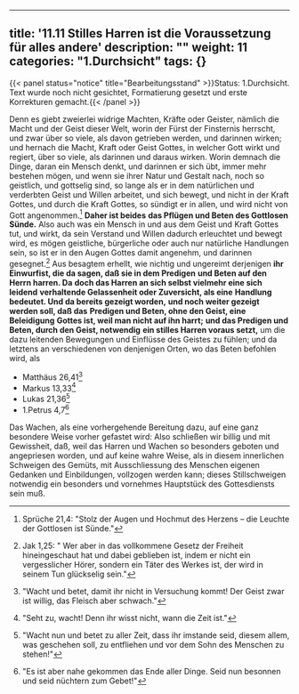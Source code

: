 
---
title: '11.11 Stilles Harren ist die Voraussetzung für alles andere'
description: ""
weight: 11
categories: "1.Durchsicht"
tags: {}
---

{{< panel status="notice" title="Bearbeitungsstand" >}}Status: 1.Durchsicht.
Text wurde noch nicht gesichtet, Formatierung gesetzt und erste Korrekturen gemacht.{{< /panel >}}
<!-- Seite 512 -->


Denn es giebt zweierlei widrige Machten,
Kräfte oder Geister, nämlich die Macht und
der Geist dieser Welt, worin der Fürst der Finsternis
herrscht, und zwar über so viele, als davon
getrieben werden, und darinnen wirken; und hernach
die Macht, Kraft oder Geist Gottes, in welcher
Gott wirkt und regiert, über so viele, als darinnen
und daraus wirken. Worin demnach die
Dinge, daran ein Mensch denkt, und darinnen er
sich übt, immer mehr bestehen mögen, und wenn sie
ihrer Natur und Gestalt nach, noch so geistlich, und
gottselig sind, so lange als er in dem natürlichen und
verderbten Geist und Willen arbeitet, und sich bewegt,
und nicht in der Kraft Gottes, und durch
die Kraft Gottes, so sündigt er in allen, und wird
nicht von Gott angenommen.[^foot-11-11-001] **Daher ist beides**
**das Pflügen und Beten des Gottlosen Sünde.**
Also auch was ein Mensch in und aus dem Geist und
Kraft Gottes tut, und wirkt, da sein Verstand
und Willen dadurch erleuchtet und bewegt wird, es
mögen geistliche, bürgerliche oder auch nur natürliche
Handlungen sein, so ist er in den Augen Gottes
damit angenehm, und darinnen gesegnet.[^foot-11-11-002] Aus
besagtem erhellt, wie nichtig und ungereimt derjenigen
**ihr Einwurfist, die da sagen, daß sie in dem Predigen**
**und Beten auf den Herrn harren. Da**
**doch das Harren an sich selbst vielmehr eine sich leidend**
**verhaltende Gelassenheit oder Zuversicht, als eine**
**Handlung bedeutet. Und da bereits gezeigt worden,**
**und noch weiter gezeigt werden soll, daß das**
**Predigen und Beten, ohne den Geist, eine Beleidigung**
**Gottes ist, weil man nicht auf ihn harrt;**
**und das Predigen und Beten, durch den Geist, notwendig**
**ein stilles Harren voraus setzt,** um die dazu
leitenden Bewegungen und Einflüsse des Geistes zu
fühlen; und da letztens an verschiedenen von denjenigen<!-- Seite 513 -->
Orten, wo das Beten befohlen wird, als

- Matthäus 26,41[^foot-11-11-003]
- Markus 13,33[^foot-11-11-004]
- Lukas 21,36[^foot-11-11-005]
- 1.Petrus 4,7[^foot-11-11-006]

Das Wachen, als eine vorhergehende Bereitung
dazu, auf eine ganz besondere Weise vorher gefastet
wird: Also schließen wir billig und mit Gewissheit,
daß, weil das Harren und Wachen so besonders
geboten und angepriesen worden, und auf keine
wahre Weise, als in diesem innerlichen Schweigen
des Gemüts, mit Ausschliessung des Menschen eigenen
Gedanken und Einbildungen, vollzogen werden kann;
dieses Stillschweigen notwendig ein besonders und
vornehmes Hauptstück des Gottesdiensts sein
muß.



[^foot-11-11-001]: Sprüche 21,4: "Stolz der Augen und Hochmut des Herzens – die Leuchte der Gottlosen ist Sünde."

[^foot-11-11-002]: Jak 1,25: " Wer aber in das vollkommene Gesetz der Freiheit hineingeschaut hat und dabei geblieben ist, indem er nicht ein vergesslicher Hörer, sondern ein Täter des Werkes ist, der wird in seinem Tun glückselig sein."

[^foot-11-11-003]: "Wacht und betet, damit ihr nicht in Versuchung kommt! Der Geist zwar ist willig, das Fleisch aber schwach."

[^foot-11-11-004]: "Seht zu, wacht! Denn ihr wisst nicht, wann die Zeit ist."

[^foot-11-11-005]: "Wacht nun und betet zu aller Zeit, dass ihr imstande seid, diesem allem, was geschehen soll, zu entfliehen und vor dem Sohn des Menschen zu stehen!"

[^foot-11-11-006]: "Es ist aber nahe gekommen das Ende aller Dinge. Seid nun besonnen und seid nüchtern zum Gebet!"